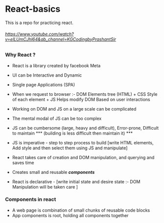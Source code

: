 # React-basics
This is a repo for practicing react.

###### https://www.youtube.com/watch?v=eILUmCJhl64&ab_channel=KGCodingbyPrashantSir

### Why React ?

- React is a library created by facebook Meta
- UI can be Interactive and Dynamic
- Single page Applications (SPA)
- When we request to browser :- DOM Elements tree (HTML) + CSS Style of each element + JS Helps modify DOM Based on user interactions
- Working on DOM and JS on a large scale can be complicated

- The mental modal of JS can be too complex
- JS can be cumbersome (large, heavy and difficult), Error-prone, Difficult to maintain *** (building is less difficult then maintain it) ***
- JS is imperative - step to step process to build [write HTML elements, Add style and then select them using JS and manipulate]

- React takes care of creation and DOM manipulation, and querying and saves time 
- Creates small and reusable ***components***
- React is declarative - [write initial state and desire state :- DOM Manipulation will be taken care ]


### Components in react


- A web page is combination of small chunks of reusable code blocks
- App components is root, holding all components together